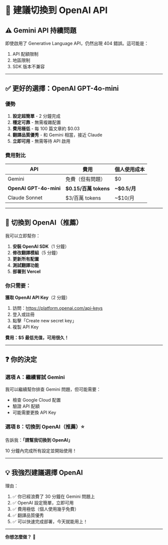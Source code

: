 # 🔄 建議切換到 OpenAI API

## ⚠️ Gemini API 持續問題

即使啟用了 Generative Language API，仍然出現 404 錯誤。這可能是：
1. API 配額限制
2. 地區限制
3. SDK 版本不兼容

---

## ✅ 更好的選擇：OpenAI GPT-4o-mini

### 優勢

1. **設定超簡單** - 2 分鐘完成
2. **穩定可靠** - 無需複雜配置
3. **費用極低** - 每 100 篇文章約 $0.03
4. **翻譯品質優秀** - 和 Gemini 相當，接近 Claude
5. **立即可用** - 無需等待 API 啟用

### 費用對比

| API | 費用 | 個人使用成本 |
|-----|------|------------|
| Gemini | 免費（但有問題） | $0 |
| **OpenAI GPT-4o-mini** | **$0.15/百萬 tokens** | **~$0.5/月** |
| Claude Sonnet | $3/百萬 tokens | ~$10/月 |

---

## 🚀 切換到 OpenAI（推薦）

我可以立即幫你：

1. **安裝 OpenAI SDK**（1 分鐘）
2. **修改翻譯模組**（5 分鐘）
3. **更新所有配置**
4. **測試翻譯功能**
5. **部署到 Vercel**

### 你只需要：

**獲取 OpenAI API Key**（2 分鐘）

1. 訪問：https://platform.openai.com/api-keys
2. 登入或註冊
3. 點擊「Create new secret key」
4. 複製 API Key

**費用：$5 最低充值，可用很久！**

---

## ❓ 你的決定

### 選項 A：繼續嘗試 Gemini

我可以繼續幫你排查 Gemini 問題，但可能需要：
- 檢查 Google Cloud 配置
- 驗證 API 配額
- 可能需要更換 API Key

### 選項 B：切換到 OpenAI（推薦）⭐

告訴我：**「請幫我切換到 OpenAI」**

10 分鐘內完成所有設定並開始使用！

---

## 💡 我強烈建議選擇 OpenAI

理由：
1. ✅ 你已經浪費了 30 分鐘在 Gemini 問題上
2. ✅ OpenAI 設定簡單，立即可用
3. ✅ 費用極低（個人使用幾乎免費）
4. ✅ 翻譯品質優秀
5. ✅ 可以快速完成部署，今天就能用上！

---

**你想怎麼做？** 🤔
